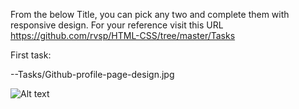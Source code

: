 From the below Title, you can pick any two and complete them with responsive design. 
For your reference visit this URL https://github.com/rvsp/HTML-CSS/tree/master/Tasks

First task:

--Tasks/Github-profile-page-design.jpg

![Alt text](https://github.com/rvsp/HTML-CSS/blob/40cb966461bb208346098424ce5e6610551eab95/Tasks/Github-profile-page-design.jpg)
